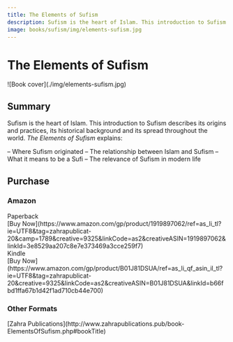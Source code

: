```yaml
---
title: The Elements of Sufism
description: Sufism is the heart of Islam. This introduction to Sufism describes its origins and practices, its historical background and its spread throughout the world.
image: books/sufism/img/elements-sufism.jpg
---
```


# The Elements of Sufism

<div markdown="1" class="cover-image">
![Book cover](./img/elements-sufism.jpg)
</div>

## Summary

Sufism is the heart of Islam. This introduction to Sufism describes its origins and practices, its historical background and its spread throughout the world. _The Elements of Sufism_ explains:

– Where Sufism originated
– The relationship between Islam and Sufism
– What it means to be a Sufi
– The relevance of Sufism in modern life

## Purchase

### Amazon

<div class="center-text">Paperback</div>

<div markdown="3" class="purchase-link">
[Buy Now](https://www.amazon.com/gp/product/1919897062/ref=as_li_tl?ie=UTF8&tag=zahrapublicat-20&camp=1789&creative=9325&linkCode=as2&creativeASIN=1919897062&linkId=3e8529aa207c8e7e373469a3cce259f7)
</div>

<div class="center-text">Kindle</div>

<div markdown="3" class="purchase-link">
[Buy Now](https://www.amazon.com/gp/product/B01J81DSUA/ref=as_li_qf_asin_il_tl?ie=UTF8&tag=zahrapublicat-20&creative=9325&linkCode=as2&creativeASIN=B01J81DSUA&linkId=b66fbd1ffa67b1d42f1ad710cb44e700)
</div>

### Other Formats

<div markdown="3" class="purchase-link">
[Zahra Publications](http://www.zahrapublications.pub/book-ElementsOfSufism.php#bookTitle)
</div>